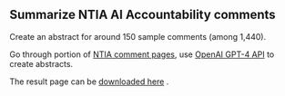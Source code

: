 ## Summarize NTIA AI Accountability comments

Create an abstract for around 150 sample comments (among 1,440).

Go through portion of 
[NTIA comment pages](https://www.regulations.gov/docket/NTIA-2023-0005/comments), 
use [OpenAI GPT-4 API](https://platform.openai.com/docs/api-reference/introduction) to create abstracts. 

The result page can be [downloaded here](https://github.com/sproffer/NTIA_rfc_samples/releases/download/AI-generated-summary/rfc_comments_summary.html) .



